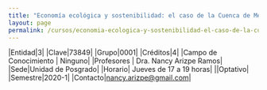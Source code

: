 ```yaml
---
title: "Economía ecológica y sostenibilidad: el caso de la Cuenca de México"
layout: page
permalink: /cursos/economia-ecologica-y-sostenibilidad-el-caso-de-la-cuenca-de-mexico/
---
```


|Entidad|3|
|Clave|73849|
|Grupo|0001|
|Créditos|4|
|Campo de Conocimiento | Ninguno|
|Profesores | Dra. Nancy Arizpe Ramos|
|Sede|Unidad de Posgrado|
|Horario| Jueves de 17 a 19 horas|
||Optativo|
|Semestre|2020-1|
|Contacto|nancy.arizpe@gmail.com|
